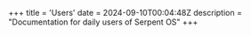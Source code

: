 +++
title = 'Users'
date = 2024-09-10T00:04:48Z
description = "Documentation for daily users of Serpent OS"
+++
